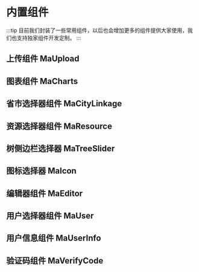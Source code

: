 # 内置组件
:::tip
目前我们封装了一些常用组件，以后也会增加更多的组件提供大家使用，我们也支持独家组件开发定制。
:::
## 上传组件 MaUpload

## 图表组件 MaCharts

## 省市选择器组件 MaCityLinkage

## 资源选择器组件 MaResource

## 树侧边栏选择器 MaTreeSlider

## 图标选择器 MaIcon

## 编辑器组件 MaEditor

## 用户选择器组件 MaUser

## 用户信息组件 MaUserInfo

## 验证码组件 MaVerifyCode